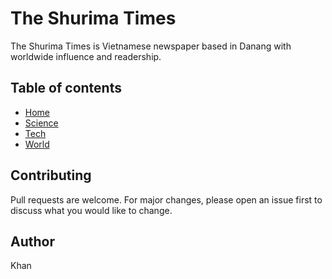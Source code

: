 # The Shurima Times
The Shurima Times is Vietnamese newspaper based in Danang with worldwide influence and readership.
## Table of contents
- [Home](https://github.com/khanicdi/the-shurima-times/blob/the-shurima-times/index.html)
- [Science](https://github.com/khanicdi/the-shurima-times/tree/the-shurima-times/science)
- [Tech](https://github.com/khanicdi/the-shurima-times/tree/the-shurima-times/tech)
- [World](https://github.com/khanicdi/the-shurima-times/tree/the-shurima-times/world)
## Contributing
Pull requests are welcome.
For major changes, please open an issue first to discuss what you would like to change.
## Author
Khan
